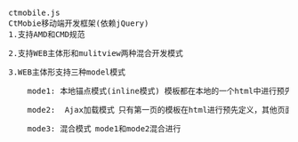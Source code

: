 <p>
	<br />
</p>
<pre>ctmobile.js
CtMobie<span style="font-family:'宋体';">移动端开发框架</span>(<span style="font-family:'宋体';">依赖</span>jQuery)
1.<span style="font-family:'宋体';">支持</span>AMD<span style="font-family:'宋体';">和</span>CMD<span style="font-family:'宋体';">规范 </span></pre>
<pre>2.<span style="font-family:'宋体';">支持</span>WEB<span style="font-family:'宋体';">主体形和</span>mulitview<span style="font-family:'宋体';">两种混合开发模式 </span></pre>
<pre>3.WEB<span style="font-family:'宋体';">主体形支持三种</span>model<span style="font-family:'宋体';">模式 </span></pre>
<pre>&nbsp;&nbsp;&nbsp;&nbsp;mode1: <span style="font-family:'宋体';">本地锚点模式</span>(inline<span style="font-family:'宋体';">模式</span>) <span style="font-family:'宋体';">模板都在本地的一个</span>html<span style="font-family:'宋体';">中进行预先定义 </span></pre>
<pre>&nbsp;&nbsp;&nbsp;&nbsp;mode2:  Ajax<span style="font-family:'宋体';">加载模式 </span><span style="font-family:'宋体';"> 只有第一页的模板在</span>html<span style="font-family:'宋体';">进行预先定义，其他页面的模板用</span>Ajax<span style="font-family:'宋体';">动态加载 </span></pre>
<pre>&nbsp;&nbsp;&nbsp;&nbsp;mode3: <span style="font-family:'宋体';">混合模式 </span><span style="font-family:'宋体';"> </span>mode1<span style="font-family:'宋体';">和</span>mode2<span style="font-family:'宋体';">混合进行</span></pre>
<p>
	<br />
</p>